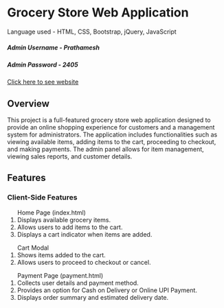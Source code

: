 <h1>Grocery Store Web Application</h1>
<p>Language used - HTML, CSS, Bootstrap, jQuery, JavaScript</p>

<h5>Admin Username - Prathamesh</h5>
<h5>Admin Password - 2405</h5>

<p><a href="https://groceryapp-mu.vercel.app/">Click here to see website</a></p>

<h2>Overview</h2>
<p>This project is a full-featured grocery store web application designed to provide an online shopping experience for customers and a management system for administrators. The application includes functionalities such as viewing available items, adding items to the cart, proceeding to checkout, and making payments. The admin panel allows for item management, viewing sales reports, and customer details.</p>

<h2>Features</h2>

<h3>Client-Side Features</h3>
<ol>
  Home Page (index.html)
  <li>Displays available grocery items.</li>
  <li>Allows users to add items to the cart.</li>
  <li>Displays a cart indicator when items are added.</li>
</ol>
<ol>
  Cart Modal
  <li>Shows items added to the cart.</li>
  <li>Allows users to proceed to checkout or cancel.</li>
</ol>
<ol>
  Payment Page (payment.html)
  <li>Collects user details and payment method.</li>
  <li>Provides an option for Cash on Delivery or Online UPI Payment.</li>
  <li>Displays order summary and estimated delivery date.</li>
</ol>


